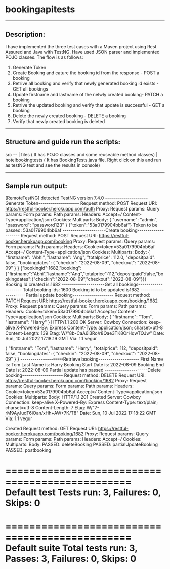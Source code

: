 # bookingapitests
----------------------------------------------------------------------------------------------------------------------------------------------
Description:
----------------------------------------------------------------------------------------------------------------------------------------------
I have implemented the three test cases with a Maven project using Rest Assured and Java with TestNG. Have used JSON parser and implemented POJO classes. 
The flow is as follows:
1. Generate Token
2. Create Booking and cature the booking id from the response - POST a booking 
3. Retrive all booking and verify that newly generated booking id exists - GET all bookings
4. Update firstname and lastname of the nelwly created booking- PATCH a booking
5. Retrive the updated booking and verify that update is successful - GET a booking 
6. Delete the newly created booking - DELETE a booking 
7. Verify that newly created booking is deleted
----------------------------------------------------------------------------------------------------------------------------------------------
Structure and guide run the scripts:
----------------------------------------------------------------------------------------------------------------------------------------------
src --
      |
       files ( It has POJO classes and some reuseable method classes) 
      |
       hotelbookingtests ( It has BookingTests.java file. Right click on this and run as testNG test and see the results in console)
       
 ----------------------------------------------------------------------------------------------------------------------------------------------
 Sample run output:
 ----------------------------------------------------------------------------------------------------------------------------------------------
 
[RemoteTestNG] detected TestNG version 7.4.0
---------------------Generate Token--------------------
Request method:	POST
Request URI:	https://restful-booker.herokuapp.com/auth
Proxy:			<none>
Request params:	<none>
Query params:	<none>
Form params:	<none>
Path params:	<none>
Headers:		Accept=*/*
				Content-Type=application/json
Cookies:		<none>
Multiparts:		<none>
Body:
{
    "username": "admin",
    "password": "password123"
}
{"token":"53a0179904bb6af"}
Token to be passed: 53a0179904bb6af
---------------------Create booking--------------------
Request method:	POST
Request URI:	https://restful-booker.herokuapp.com/booking
Proxy:			<none>
Request params:	<none>
Query params:	<none>
Form params:	<none>
Path params:	<none>
Headers:		Cookie=token=53a0179904bb6af
				Accept=*/*
				Content-Type=application/json
Cookies:		<none>
Multiparts:		<none>
Body:
{
    "firstname": "Abhi",
    "lastname": "Ang",
    "totalprice": 112.0,
    "depositpaid": false,
    "bookingdates": {
        "checkin": "2022-08-09",
        "checkout": "2022-08-09"
    }
}
{"bookingid":1682,"booking":{"firstname":"Abhi","lastname":"Ang","totalprice":112,"depositpaid":false,"bookingdates":{"checkin":"2022-08-09","checkout":"2022-08-09"}}}
Booking Id created is:1682
---------------------Get all bookings--------------------
Total booking ids: 1600
Booking id to be updated is1682
---------------------Partial update booking--------------------
Request method:	PATCH
Request URI:	https://restful-booker.herokuapp.com/booking/1682
Proxy:			<none>
Request params:	<none>
Query params:	<none>
Form params:	<none>
Path params:	<none>
Headers:		Cookie=token=53a0179904bb6af
				Accept=*/*
				Content-Type=application/json
Cookies:		<none>
Multiparts:		<none>
Body:
{
    "firstname": "Tom",
    "lastname": "Harry"
}
HTTP/1.1 200 OK
Server: Cowboy
Connection: keep-alive
X-Powered-By: Express
Content-Type: application/json; charset=utf-8
Content-Length: 139
Etag: W/"8b-CaA6i3Ro/r8Qae3TK8OrHqwTQJw"
Date: Sun, 10 Jul 2022 17:18:19 GMT
Via: 1.1 vegur

{
    "firstname": "Tom",
    "lastname": "Harry",
    "totalprice": 112,
    "depositpaid": false,
    "bookingdates": {
        "checkin": "2022-08-09",
        "checkout": "2022-08-09"
    }
}
---------------------Retrieve booking--------------------
First Name is: Tom
Last Name is: Harry
Booking Start Date is: 2022-08-09
Booking End Date is: 2022-08-09
Partial update has passed
---------------------Delete booking--------------------
Request method:	DELETE
Request URI:	https://restful-booker.herokuapp.com/booking/1682
Proxy:			<none>
Request params:	<none>
Query params:	<none>
Form params:	<none>
Path params:	<none>
Headers:		Cookie=token=53a0179904bb6af
				Accept=*/*
				Content-Type=application/json
Cookies:		<none>
Multiparts:		<none>
Body:			<none>
HTTP/1.1 201 Created
Server: Cowboy
Connection: keep-alive
X-Powered-By: Express
Content-Type: text/plain; charset=utf-8
Content-Length: 7
Etag: W/"7-rM9AyJuqT6iOan/xHh+AW+7K/T8"
Date: Sun, 10 Jul 2022 17:18:22 GMT
Via: 1.1 vegur

Created
Request method:	GET
Request URI:	https://restful-booker.herokuapp.com/booking/1682
Proxy:			<none>
Request params:	<none>
Query params:	<none>
Form params:	<none>
Path params:	<none>
Headers:		Accept=*/*
Cookies:		<none>
Multiparts:		<none>
Body:			<none>
PASSED: deleteBooking
PASSED: partialUpdateBooking
PASSED: postbooking

===============================================
    Default test
    Tests run: 3, Failures: 0, Skips: 0
===============================================


===============================================
Default suite
Total tests run: 3, Passes: 3, Failures: 0, Skips: 0
===============================================


       
       


